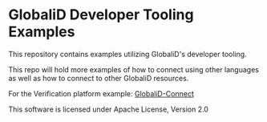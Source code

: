 # GlobaliD Developer Tooling Examples

This repository contains examples utilizing GlobaliD's developer tooling.

This repo will hold more examples of how to connect using other languages as well as how to connect to other GlobaliD resources. 

For the Verification platform example:
[GlobaliD-Connect](globalid-connect/node)


This software is licensed under Apache License, Version 2.0
